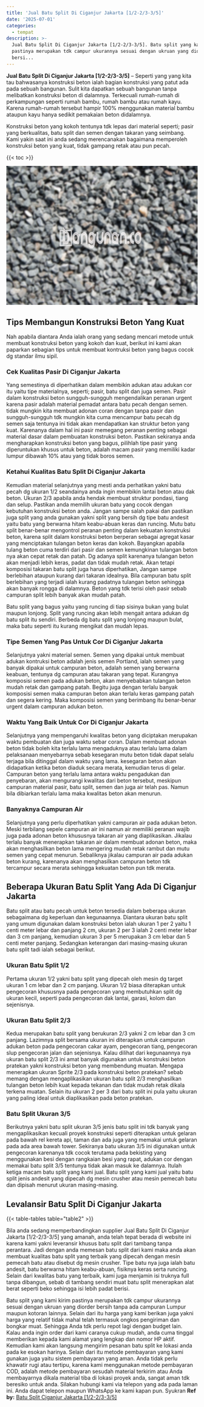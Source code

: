 ```yaml
---
title: 'Jual Batu Split Di Ciganjur Jakarta [1/2-2/3-3/5]'
date: '2025-07-01'
categories:
  - tempat
description: >-
  Jual Batu Split Di Ciganjur Jakarta [1/2-2/3-3/5]. Batu split yang kami kirim
  pastinya merupakan tdk campur ukurannya sesuai dengan ukruan yang diorder
  bersi...
---
```


**Jual Batu Split Di Ciganjur Jakarta \[1/2-2/3-3/5\]** – Seperti yang yang kita tau bahwasanya konstruksi beton ialah bagian konstruksi yang patut ada pada sebuah bangunan. Sulit kita dapatkan sebuah bangunan tanpa melibatkan konstruksi beton di dalamnya. Terkecuali rumah-rumah di perkampungan seperti rumah bambu, rumah bambu atau rumah kayu. Karena rumah-rumah tersebut hampir 100% menggunakan material bambu ataupun kayu hanya sedikit pemakaian beton didalamnya.

Konstruksi beton yang kokoh tentunya tdk lepas dari material seperti; pasir yang berkualitas, batu split dan semen dengan takaran yang seimbang. Kami yakin saat ini anda sedang merencanakan bagaimana memperoleh konstruksi beton yang kuat, tidak gampang retak atau pun pecah.

{{< toc >}}

![Jual Batu Split Di Ciganjur Jakarta [1/2-2/3-3/5]](/images/jual-batu-split-18.png)

## Tips Membangun Konstruksi Beton Yang Kuat

Nah apabila diantara Anda ialah orang yang sedang mencari metode untuk membuat konstruksi beton yang kokoh dan kuat, berikut ini kami akan paparkan sebagian tips untuk membuat kontruksi beton yang bagus cocok dg standar ilmu sipil.

### Cek Kualitas Pasir Di Ciganjur Jakarta

Yang semestinya di diperhatikan dalam membikin adukan atau adukan cor itu yaitu tipe materialnya, seperti; pasir, batu split dan juga semen. Pasir dalam konstruksi beton sungguh-sungguh mengendalikan peranan urgent karena pasir adalah material pemadat antara batu pecah dengan semen. tidak mungkin kita membuat adonan coran dengan tanpa pasir dan sungguh-sungguh tdk mungkin kita cuma mencampur batu pecah dg semen saja tentunya ini tidak akan mendapatkan kan struktur beton yang kuat. Karenanya dalam hal ini pasir memegang peranan penting sebagai material dasar dalam pembuatan konstruksi beton. Pastikan sekiranya anda mengharapkan konstruksi beton yang bagus, pilihlah tipe pasir yang diperuntukan khusus untuk beton, adalah macam pasir yang memiliki kadar lumpur dibawah 10% atau yang tidak boros semen.

### Ketahui Kualitas Batu Split Di Ciganjur Jakarta

Kemudian material selanjutnya yang mesti anda perhatikan yakni batu pecah dg ukuran 1/2 seandainya anda ingin membikin lantai beton atau dak beton. Ukuran 2/3 apabila anda hendak membuat struktur pondasi, tiang dan selup. Pastikan anda memilih ukuran batu yang cocok dengan kebutuhan konstruksi beton anda. Jangan sampe salah pakai dan pastikan juga split yang anda gunakan yakni split yang bersih dg tipe batu andesit yaitu batu yang berwarna hitam keabu-abuan keras dan runcing. Mutu batu split benar-benar mengontrol peranan penting dalam kekuatan konstruksi beton, karena split dalam konstruksi beton berperan sebagai agregat kasar yang menciptakan tulangan beton keras dan kokoh. Bayangkan apabila tulang beton cuma terdiri dari pasir dan semen kemungkinan tulangan beton nya akan cepat retak dan patah. Dg adanya split karenanya tulangan beton akan menjadi lebih keras, padat dan tidak mudah retak. Akan tetapi komposisi takaran batu split juga harus diperhatikan, Jangan sampe berlebihan ataupun kurang dari takaran idealnya. Bila campuran batu split berlebihan yang terjadi ialah kurang padatnya tulangan beton sehingga akan banyak rongga di dalamnya. Beton yang tdk terisi oleh pasir sebab campuran split lebih banyak akan mudah patah.

Batu split yang bagus yaitu yang runcing di tiap sisinya bukan yang bulat maupun lonjong. Split yang runcing akan lebih mengait antara adukan dg batu split itu sendiri. Berbeda dg batu split yang lonjong maupun bulat, maka batu seperti itu kurang mengikat dan mudah lepas.

### Tipe Semen Yang Pas Untuk Cor Di Ciganjur Jakarta

Selanjutnya yakni material semen. Semen yang dipakai untuk membuat adukan kontruksi beton adalah jenis semen Portland, ialah semen yang banyak dipakai untuk campuran beton, adalah semen yang berwarna keabuan, tentunya dg campuran atau takaran yang tepat. Kurangnya komposisi semen pada adukan beton, akan menyebabkan tulangan beton mudah retak dan gampang patah. Begitu juga dengan terlalu banyak komposisi semen maka campuran beton akan terlalu keras gampang patah dan segera kering. Maka komposisi semen yang berimbang itu benar-benar urgent dalam campuran adukan beton.

### Waktu Yang Baik Untuk Cor Di Ciganjur Jakarta

Selanjutnya yang mempengaruhi kwalitas beton yang diciptakan merupakan waktu pembuatan dan juga waktu sebar coran. Dalam membuat adonan beton tidak boleh kita terlalu lama mengaduknya atau terlalu lama dalam pelaksanaan menyebarnya sebab kesegaran mutu beton tidak dapat selalu terjaga bila ditinggal dalam waktu yang lama. kesegaran beton akan didapatkan ketika beton diaduk secara merata, kemudian terus di gelar. Campuran beton yang terlalu lama antara waktu pengadukan dan penyebaran, akan mengurangi kwalitas dari beton tersebut, meskipun campuran material pasir, batu split, semen dan juga air telah pas. Namun bila dibiarkan terlalu lama maka kwalitas beton akan menurun.

### Banyaknya Campuran Air

Selanjutnya yang perlu diperhatikan yakni campuran air pada adukan beton. Meski terbilang sepele campuran air ini namun air memiliki peranan wajib juga pada adonan beton khususnya takaran air yang diaplikasikan. Jikalau terlalu banyak menerapkan takaran air dalam membuat adonan beton, maka akan menghasilkan beton lama mengering mudah retak rambut dan mutu semen yang cepat menurun. Sebaliknya jikalau campuran air pada adukan beton kurang, karenanya akan menghasilkan campuran beton tdk tercampur secara merata sehingga kekuatan beton pun tdk merata.

## Beberapa Ukuran Batu Split Yang Ada Di Ciganjur Jakarta

Batu split atau batu pecah untuk beton tersedia dalam beberapa ukuran sebagaimana dg keperluan dan kegunaannya. Diantara ukuran batu split yang umum digunakan dalam konstruksi beton ialah ukuran 1 per 2 yaitu 1 centi meter lebar dan panjang 2 cm, ukuran 2 per 3 ialah 2 centi meter lebar dan 3 cm panjang, kemudian ukuran 3 per 5 merupakan 3 cm lebar dan 5 centi meter panjang. Sedangkan keterangan dari masing-masing ukuran batu split tadi ialah sebagai berikut.

### Ukuran Batu Split 1/2

Pertama ukuran 1/2 yakni batu split yang dipecah oleh mesin dg target ukuran 1 cm lebar dan 2 cm panjang. Ukuran 1/2 biasa diterapkan untuk pengecoran khususnya pada pengecoran yang membutuhkan split dg ukuran kecil, seperti pada pengecoran dak lantai, garasi, kolom dan sejenisnya.

### Ukuran Batu Split 2/3

Kedua merupakan batu split yang berukuran 2/3 yakni 2 cm lebar dan 3 cm panjang. Lazimnya split bersama ukuran ini diterapkan untuk campuran adukan beton pada pengecoran cakar ayam, pengecoran tiang, pengecoran slup pengecoran jalan dan sejenisnya. Kalau dilihat dari kegunaannya nya ukuran batu split 2/3 ini amat banyak digunakan untuk konstruksi beton pratekan yakni konstruksi beton yang membendung muatan. Mengapa menerapkan ukuran Sprite 2/3 pada konstruksi beton pratekan? sebab memang dengan mengaplikasikan ukuran batu split 2/3 menghasilkan tulangan beton lebih kuat kepada tekanan dan tidak mudah retak dikala terkena muatan. Selain itu ukuran 2 per 3 dari batu split ini pula yaitu ukuran yang paling ideal untuk diaplikasikan pada beton pratekan.

### Batu Split Ukuran 3/5

Berikutnya yakni batu split ukuran 3/5 jenis batu split ini tdk banyak yang mengaplikasikan kecuali proyek konstruksi seperti diterapkan untuk gelaran pada bawah rel kereta api, taman dan ada juga yang memakai untuk gelaran pada ada area bawah tower. Sekiranya batu ukuran 3/5 ini digunakan untuk pengecoran karenanya tdk cocok terutama pada bekisting yang menggunakan besi dengan rangkaian besi yang rapat, adukan cor dengan memakai batu split 3/5 tentunya tidak akan masuk ke dalamnya. Itulah ketiga macam batu split yang kami jual. Batu split yang kami jual yaitu batu split jenis andesit yang dipecah dg mesin crusher atau mesin pemecah batu dan dipisah menurut ukuran masing-masing.

## Levalansir Batu Split Di Ciganjur Jakarta

{{< table-tables table="table2" >}}

Bila anda sedang memperbandingkan supplier Jual Batu Split Di Ciganjur Jakarta \[1/2-2/3-3/5\] yang amanah, anda telah tepat berada di website ini karena kami yakni leveransir khusus batu split dari tambang tanpa perantara. Jadi dengan anda memesan batu split dari kami maka anda akan membuat kualitas batu split yang terbaik yang dipecah dengan mesin pemecah batu atau disebut dg mesin crusher. Tipe batu nya juga ialah batu andesit, batu berwarna hitam keabu-abuan, fisiknya keras serta runcing. Selain dari kwalitas batu yang terbaik, kami juga menjamin isi truknya full tanpa dibangun, sebab di tambang sendiri muat batu split menerapkan alat berat seperti beko sehingga isi lebih padat berisi.

Batu split yang kami kirim pastinya merupakan tdk campur ukurannya sesuai dengan ukruan yang diorder bersih tanpa ada campuran Lumpur maupun kotoran lainnya. Selain dari itu harga yang kami berikan juga yakni harga yang relatif tidak mahal telah termasuk ongkos pengiriman dan bongkar muat. Sehingga Anda tdk perlu repot lagi dengan budget lain. Kalau anda ingin order dari kami caranya cukup mudah, anda cuma tinggal memberikan kepada kami alamat yang lengkap dan nomor HP aktif. Kemudian kami akan langsung mengirim pesanan batu split ke lokasi anda pada ke esokan harinya. Selain dari itu metode pembayaran yang kami gunakan juga yaitu sistem pembayaran yang aman. Anda tidak perlu khawatir rugi atau tertipu, karena kami menggunakan metode pembayaran COD, adalah metode pembayaran sesudah material terkirim atau Anda membayarnya dikala material tiba di lokasi proyek anda, sangat aman tdk beresiko untuk anda. Silakan hubungi kami via telepon yang ada pada laman ini. Anda dapat telepon maupun WhatsApp ke kami kapan pun. Syukran
**Ref by:** [Batu Split Ciganjur Jakarta [1/2-2/3-3/5]](https://id.wikipedia.org/wiki/Batu)
